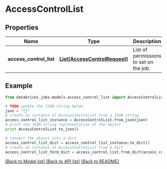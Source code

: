# AccessControlList


## Properties
Name | Type | Description | Notes
------------ | ------------- | ------------- | -------------
**access_control_list** | [**List[AccessControlRequest]**](AccessControlRequest.md) | List of permissions to set on the job. | [optional] 

## Example

```python
from databricks_jobs.models.access_control_list import AccessControlList

# TODO update the JSON string below
json = "{}"
# create an instance of AccessControlList from a JSON string
access_control_list_instance = AccessControlList.from_json(json)
# print the JSON string representation of the object
print AccessControlList.to_json()

# convert the object into a dict
access_control_list_dict = access_control_list_instance.to_dict()
# create an instance of AccessControlList from a dict
access_control_list_form_dict = access_control_list.from_dict(access_control_list_dict)
```
[[Back to Model list]](../README.md#documentation-for-models) [[Back to API list]](../README.md#documentation-for-api-endpoints) [[Back to README]](../README.md)


